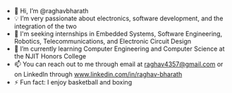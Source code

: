 - 👋 Hi, I’m @raghavbharath
- 💡 I’m very passionate about electronics, software development, and the integration of the two
- 👀 I'm seeking internships in Embedded Systems, Software Engineering, Robotics, Telecommunications, and Electronic Circuit Design
- 📡 I’m currently learning Computer Engineering and Computer Science at the NJIT Honors College
- 📫 You can reach out to me through email at raghav4357@gmail.com or on LinkedIn through www.linkedin.com/in/raghav-bharath
- ⚡ Fun fact: I enjoy basketball and boxing 

<!---
raghavbharath/raghavbharath is a ✨ special ✨ repository because its `README.md` (this file) appears on your GitHub profile.
You can click the Preview link to take a look at your changes.
--->

